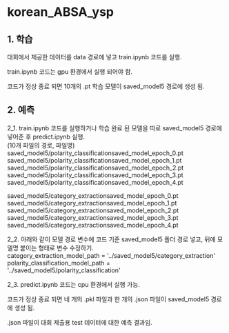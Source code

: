 # korean_ABSA_ysp
## 1. 학습  
대회에서 제공한 데이터를 data 경로에 넣고 train.ipynb 코드를 실행.  

train.ipynb 코드는 gpu 환경에서 실행 되어야 함.  

코드가 정상 종료 되면 10개의 .pt 학습 모델이 saved_model5 경로에 생성 됨.  

## 2. 예측
2_1. train.ipynb 코드를 실행하거나 학습 완료 된 모델을 따로 saved_model5 경로에 넣어준 후 predict.ipynb 실행.  
(10개 파일의 경로, 파일명)  
saved_model5/polarity_classificationsaved_model_epoch_0.pt  
saved_model5/polarity_classificationsaved_model_epoch_1.pt  
saved_model5/polarity_classificationsaved_model_epoch_2.pt  
saved_model5/polarity_classificationsaved_model_epoch_3.pt  
saved_model5/polarity_classificationsaved_model_epoch_4.pt  
  
saved_model5/category_extractionsaved_model_epoch_0.pt  
saved_model5/category_extractionsaved_model_epoch_1.pt  
saved_model5/category_extractionsaved_model_epoch_2.pt  
saved_model5/category_extractionsaved_model_epoch_3.pt  
saved_model5/category_extractionsaved_model_epoch_4.pt  

2_2. 아래와 같이 모델 경로 변수에 코드 기준 saved_model5 폴더 경로 넣고, 뒤에 모델명 붙이는 형태로 변수 수정하기.  
category_extraction_model_path = '../saved_model5/category_extraction'  
polarity_classification_model_path = '../saved_model5/polarity_classification'  

2_3. 
predict.ipynb 코드는 cpu 환경에서 실행 가능.  

코드가 정상 종료 되면 네 개의 .pkl 파일과 한 개의 .json 파일이 saved_model5 경로에 생성 됨.  

.json 파일이 대회 제출용 test 데이터에 대한 예측 결과임.  
